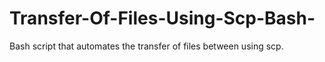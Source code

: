 # Transfer-Of-Files-Using-Scp-Bash-
Bash script that automates the transfer of files between using scp.
